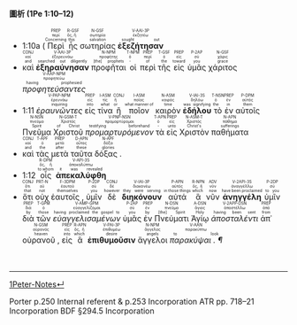 #### 圖析 (1Pe 1:10–12)

- <rt>1:10a</rt> (<RUBY><ruby><ruby>Περὶ<rt>Concerning</rt></ruby><rt>περί</rt></ruby><rt>PREP</rt></RUBY> <RUBY><ruby><ruby>ἧς<rt>this</rt></ruby><rt>ὅς, ἥ</rt></ruby><rt>R-GSF</rt></RUBY> <RUBY><ruby><ruby>σωτηρίας<rt>salvation</rt></ruby><rt>σωτηρία</rt></ruby><rt>N-GSF</rt></RUBY> <RUBY><ruby><ruby><strong>ἐξεζήτησαν</strong><rt>sought out</rt></ruby><rt>ἐκζητέω</rt></ruby><rt>V-AAI-3P</rt></RUBY> 
- <RUBY><ruby><ruby>καὶ<rt>and</rt></ruby><rt>καί</rt></ruby><rt>CONJ</rt></RUBY> <RUBY><ruby><ruby><strong>ἐξηραύνησαν</strong><rt>searched out diligently</rt></ruby><rt>ἐξερευνάω</rt></ruby><rt>V-AAI-3P</rt></RUBY> <RUBY><ruby><ruby>προφῆται<rt>[the] prophets</rt></ruby><rt>προφήτης</rt></ruby><rt>N-NPM</rt></RUBY> <RUBY><ruby><ruby>οἱ<rt>-</rt></ruby><rt>ὁ</rt></ruby><rt>T-NPM</rt></RUBY> <RUBY><ruby><ruby>περὶ<rt>of</rt></ruby><rt>περί</rt></ruby><rt>PREP</rt></RUBY> <RUBY><ruby><ruby>τῆς<rt>the</rt></ruby><rt>ὁ</rt></ruby><rt>T-GSF</rt></RUBY> <RUBY><ruby><ruby>εἰς<rt>toward</rt></ruby><rt>εἰς</rt></ruby><rt>PREP</rt></RUBY> <RUBY><ruby><ruby>ὑμᾶς<rt>you</rt></ruby><rt>σύ</rt></ruby><rt>P-2AP</rt></RUBY> <RUBY><ruby><ruby>χάριτος<rt>grace</rt></ruby><rt>χάρις</rt></ruby><rt>N-GSF</rt></RUBY> <RUBY><ruby><ruby><em>προφητεύσαντες</em><rt>having prophesied</rt></ruby><rt>προφητεύω</rt></ruby><rt>V-AAP-NPM</rt></RUBY> 
- <rt>1:11</rt> <RUBY><ruby><ruby><em>ἐραυνῶντες</em><rt>inquiring</rt></ruby><rt>ἐρευνάω</rt></ruby><rt>V-PAP-NPM</rt></RUBY> <RUBY><ruby><ruby>εἰς<rt>into</rt></ruby><rt>εἰς</rt></ruby><rt>PREP</rt></RUBY> <RUBY><ruby><ruby>τίνα<rt>what</rt></ruby><rt>τίς</rt></ruby><rt>I-ASM</rt></RUBY> <RUBY><ruby><ruby>ἢ<rt>or</rt></ruby><rt>ἤ</rt></ruby><rt>CONJ</rt></RUBY> <RUBY><ruby><ruby>ποῖον<rt>what manner of</rt></ruby><rt>ποῖος</rt></ruby><rt>I-ASM</rt></RUBY> <RUBY><ruby><ruby>καιρὸν<rt>time</rt></ruby><rt>καιρός</rt></ruby><rt>N-ASM</rt></RUBY> <RUBY><ruby><ruby><strong>ἐδήλου</strong><rt>was signifying</rt></ruby><rt>δηλόω</rt></ruby><rt>V-IAI-3S</rt></RUBY> <RUBY><ruby><ruby>τὸ<rt>the</rt></ruby><rt>ὁ</rt></ruby><rt>T-NSN</rt></RUBY> <RUBY><ruby><ruby>ἐν<rt>in</rt></ruby><rt>ἐν</rt></ruby><rt>PREP</rt></RUBY> <RUBY><ruby><ruby>αὐτοῖς<rt>them</rt></ruby><rt>αὐτός</rt></ruby><rt>P-DPM</rt></RUBY> <RUBY><ruby><ruby>Πνεῦμα<rt>Spirit</rt></ruby><rt>πνεῦμα</rt></ruby><rt>N-NSN</rt></RUBY> <RUBY><ruby><ruby>Χριστοῦ<rt>of Christ</rt></ruby><rt>Χριστός</rt></ruby><rt>N-GSM-T</rt></RUBY> <RUBY><ruby><ruby><em>προμαρτυρόμενον</em><rt>testifying beforehand</rt></ruby><rt>προμαρτύρομαι</rt></ruby><rt>V-PNP-NSN</rt></RUBY> <RUBY><ruby><ruby>τὰ<rt>-</rt></ruby><rt>ὁ</rt></ruby><rt>T-APN</rt></RUBY> <RUBY><ruby><ruby>εἰς<rt>unto</rt></ruby><rt>εἰς</rt></ruby><rt>PREP</rt></RUBY> <RUBY><ruby><ruby>Χριστὸν<rt>Christ's</rt></ruby><rt>Χριστός</rt></ruby><rt>N-ASM-T</rt></RUBY> <RUBY><ruby><ruby>παθήματα<rt>sufferings</rt></ruby><rt>πάθημα</rt></ruby><rt>N-APN</rt></RUBY> 
- <RUBY><ruby><ruby>καὶ<rt>and</rt></ruby><rt>καί</rt></ruby><rt>CONJ</rt></RUBY> <RUBY><ruby><ruby>τὰς<rt>the</rt></ruby><rt>ὁ</rt></ruby><rt>T-APF</rt></RUBY> <RUBY><ruby><ruby>μετὰ<rt>after</rt></ruby><rt>μετά</rt></ruby><rt>PREP</rt></RUBY> <RUBY><ruby><ruby>ταῦτα<rt>these</rt></ruby><rt>οὗτος</rt></ruby><rt>D-APN</rt></RUBY> <RUBY><ruby><ruby>δόξας .<rt>glories</rt></ruby><rt>δόξα</rt></ruby><rt>N-APF</rt></RUBY> 
- <rt>1:12</rt> <RUBY><ruby><ruby>οἷς<rt>to whom</rt></ruby><rt>ὅς, ἥ</rt></ruby><rt>R-DPM</rt></RUBY> <RUBY><ruby><ruby><strong>ἀπεκαλύφθη</strong><rt>it was revealed</rt></ruby><rt>ἀποκαλύπτω</rt></ruby><rt>V-API-3S</rt></RUBY> 
- <RUBY><ruby><ruby>ὅτι<rt>that</rt></ruby><rt>ὅτι</rt></ruby><rt>CONJ</rt></RUBY> <RUBY><ruby><ruby>οὐχ<rt>not</rt></ruby><rt>οὐ</rt></ruby><rt>PRT-N</rt></RUBY> <RUBY><ruby><ruby>ἑαυτοῖς ,<rt>themselves</rt></ruby><rt>ἑαυτοῦ</rt></ruby><rt>F-3DPM</rt></RUBY> <RUBY><ruby><ruby>ὑμῖν<rt>you</rt></ruby><rt>σύ</rt></ruby><rt>P-2DP</rt></RUBY> <RUBY><ruby><ruby>δὲ<rt>however</rt></ruby><rt>δέ</rt></ruby><rt>CONJ</rt></RUBY> <RUBY><ruby><ruby><strong>διηκόνουν</strong><rt>they were serving</rt></ruby><rt>διακονέω</rt></ruby><rt>V-IAI-3P</rt></RUBY> <RUBY><ruby><ruby>αὐτά<rt>in those things</rt></ruby><rt>αὐτός</rt></ruby><rt>P-APN</rt></RUBY> <RUBY><ruby><ruby>ἃ<rt>which</rt></ruby><rt>ὅς, ἥ</rt></ruby><rt>R-NPN</rt></RUBY> <RUBY><ruby><ruby>νῦν<rt>now</rt></ruby><rt>νῦν</rt></ruby><rt>ADV</rt></RUBY> <RUBY><ruby><ruby><strong>ἀνηγγέλη</strong><rt>have been proclaimed</rt></ruby><rt>ἀναγγέλλω</rt></ruby><rt>V-2API-3S</rt></RUBY> <RUBY><ruby><ruby>ὑμῖν<rt>to you</rt></ruby><rt>σύ</rt></ruby><rt>P-2DP</rt></RUBY> <RUBY><ruby><ruby>διὰ<rt>by</rt></ruby><rt>διά</rt></ruby><rt>PREP</rt></RUBY> <RUBY><ruby><ruby>τῶν<rt>those</rt></ruby><rt>ὁ</rt></ruby><rt>T-GPM</rt></RUBY> <RUBY><ruby><ruby><em>εὐαγγελισαμένων</em><rt>having proclaimed the gospel to</rt></ruby><rt>εὐαγγελίζομαι</rt></ruby><rt>V-AMP-GPM</rt></RUBY> <RUBY><ruby><ruby>ὑμᾶς<rt>you</rt></ruby><rt>σύ</rt></ruby><rt>P-2AP</rt></RUBY> <RUBY><ruby><ruby>ἐν<rt>by</rt></ruby><rt>ἐν</rt></ruby><rt>PREP</rt></RUBY> <RUBY><ruby><ruby>Πνεύματι<rt>[the] Spirit</rt></ruby><rt>πνεῦμα</rt></ruby><rt>N-DSN</rt></RUBY> <RUBY><ruby><ruby>Ἁγίῳ<rt>Holy</rt></ruby><rt>ἅγιος</rt></ruby><rt>A-DSN</rt></RUBY> <RUBY><ruby><ruby><em>ἀποσταλέντι</em><rt>having been sent</rt></ruby><rt>ἀποστέλλω</rt></ruby><rt>V-2APP-DSN</rt></RUBY> <RUBY><ruby><ruby>ἀπ᾽<rt>from</rt></ruby><rt>ἀπό</rt></ruby><rt>PREP</rt></RUBY> <RUBY><ruby><ruby>οὐρανοῦ ,<rt>heaven</rt></ruby><rt>οὐρανός</rt></ruby><rt>N-GSM</rt></RUBY> <RUBY><ruby><ruby>εἰς<rt>into</rt></ruby><rt>εἰς</rt></ruby><rt>PREP</rt></RUBY> <RUBY><ruby><ruby>ἃ<rt>which</rt></ruby><rt>ὅς, ἥ</rt></ruby><rt>R-APN</rt></RUBY> <RUBY><ruby><ruby><strong>ἐπιθυμοῦσιν</strong><rt>desire</rt></ruby><rt>ἐπιθυμέω</rt></ruby><rt>V-PAI-3P</rt></RUBY> <RUBY><ruby><ruby>ἄγγελοι<rt>angels</rt></ruby><rt>ἄγγελος</rt></ruby><rt>N-NPM</rt></RUBY> <RUBY><ruby><ruby><em>παρακύψαι . ¶</em><rt>to look</rt></ruby><rt>παρακύπτω</rt></ruby><rt>V-AAN</rt></RUBY></br></br></br> 



---
[1Peter-Notes↵](1Peter-Notes.md)

Porter p.250 Internal referent & p.253 Incorporation
ATR pp. 718–21 Incorporation
BDF §294.5 Incorporation